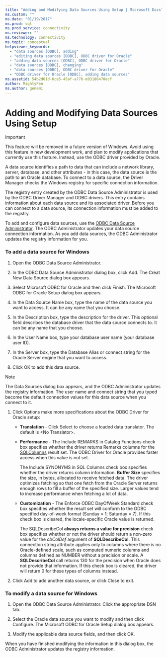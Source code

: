 ```yaml
---
title: "Adding and Modifying Data Sources Using Setup | Microsoft Docs"
ms.custom: ""
ms.date: "01/19/2017"
ms.prod: sql
ms.prod_service: connectivity
ms.reviewer: ""
ms.technology: connectivity
ms.topic: conceptual
helpviewer_keywords: 
  - "data sources [ODBC], adding"
  - "editing data sources [ODBC], ODBC driver for Oracle"
  - "adding data sources [ODBC], ODBC driver for Oracle"
  - "data sources [ODBC], changing"
  - "data sources [ODBC], ODBC driver for Oracle"
  - "ODBC driver for Oracle [ODBC], adding data sources"
ms.assetid: 54b2d61d-6ce5-45af-a776-e03180470ecf
author: MightyPen
ms.author: genemi
---
```

# Adding and Modifying Data Sources Using Setup
> [!IMPORTANT]  
>  This feature will be removed in a future version of Windows. Avoid using this feature in new development work, and plan to modify applications that currently use this feature. Instead, use the ODBC driver provided by Oracle.  
  
 A data source identifies a path to data that can include a network library, server, database, and other attributes - in this case, the data source is the path to an Oracle database. To connect to a data source, the Driver Manager checks the Windows registry for specific connection information.  
  
 The registry entry created by the ODBC Data Source Administrator is used by the ODBC Driver Manager and ODBC drivers. This entry contains information about each data source and its associated driver. Before you can connect to a data source, its connection information must be added to the registry.  
  
 To add and configure data sources, use the [ODBC Data Source Administrator](../../odbc/admin/odbc-data-source-administrator.md). The ODBC Administrator updates your data source connection information. As you add data sources, the ODBC Administrator updates the registry information for you.  
  
### To add a data source for Windows  
  
1.  Open the ODBC Data Source Administrator.  
  
2.  In the ODBC Data Source Administrator dialog box, click Add. The Creat New Data Source dialog box appears.  
  
3.  Select Microsoft ODBC for Oracle and then click Finish. The Microsoft ODBC for Oracle Setup dialog box appears.  
  
4.  In the Data Source Name box, type the name of the data source you want to access. It can be any name that you choose.  
  
5.  In the Description box, type the description for the driver. This optional field describes the database driver that the data source connects to. It can be any name that you choose.  
  
6.  In the User Name box, type your database user name (your database user ID).  
  
7.  In the Server box, type the Database Alias or connect string for the Oracle Server engine that you want to access.  
  
8.  Click OK to add this data source.  
  
> [!NOTE]  
>  The Data Sources dialog box appears, and the ODBC Administrator updates the registry information. The user name and connect string that you typed become the default connection values for this data source when you connect to it.  
  
1.  Click Options make more specifications about the ODBC Driver for Oracle setup:  
  
    -   **Translation** - Click Select to choose a loaded data translator. The default is \<No Translator>.  
  
    -   **Performance** - The Include REMARKS in Catalog Functions check box specifies whether the driver returns Remarks columns for the [SQLColumns](../../odbc/microsoft/level-1-api-functions-odbc-driver-for-oracle.md) result set. The ODBC Driver for Oracle provides faster access when this value is not set.  
  
         The Include SYNONYMS in SQL Columns check box specifies whether the driver returns column information. **Buffer Size** specifies the size, in bytes, allocated to receive fetched data. The driver optimizes fetching so that one fetch from the Oracle Server returns enough rows to fill a buffer of the specified size. Larger values tend to increase performance when fetching a lot of data.  
  
    -   **Customization** - The Enforce ODBC DayOfWeek Standard check box specifies whether the result set will conform to the ODBC specified day-of-week format (Sunday = 1; Saturday = 7). If this check box is cleared, the locale-specific Oracle value is returned.  
  
         The SQLDescribeCol **always returns a value for precision** check box specifies whether or not the driver should return a non-zero value for the *cbColDef* argument of **SQLDescribeCol**. This connection string attribute applies only to columns where there is no Oracle-defined scale, such as computed numeric columns and columns defined as NUMBER without a precision or scale. A **SQLDescribeCol** call returns 130 for the precision when Oracle does not provide that information. If this check box is cleared, the driver will return 0 for these types of columns instead.  
  
2.  Click Add to add another data source, or click Close to exit.  
  
### To modify a data source for Windows  
  
1.  Open the ODBC Data Source Administrator. Click the appropriate DSN tab.  
  
2.  Select the Oracle data source you want to modify and then click Configure. The Microsoft ODBC for Oracle Setup dialog box appears.  
  
3.  Modify the applicable data source fields, and then click OK.  
  
 When you have finished modifying the information in this dialog box, the ODBC Administrator updates the registry information.
